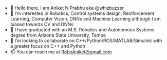 - 👋 Hello there, I am Aniket N Prabhu aka @whizbuzzer
- 👀 I’m interested in Robotics, Control systems design, Reinforcement Learning, Computer Vision, DNNs and Machine Learning although I am biased towards CV and DNNs
- 🌱 I have graduated with an M.S. Robotics and Autonomous Systems degree from Arizona State University, Tempe
- 💞️ I’m looking to collaborate on C++/Python/ROS/MATLAB/Simulink with a greater focus on C++ and Python
- 📫 You can reach me at RoboAniket@gmail.com

<!---
whizbuzzer/whizbuzzer is a ✨ special ✨ repository because its `README.md` (this file) appears on your GitHub profile.
You can click the Preview link to take a look at your changes.
--->
